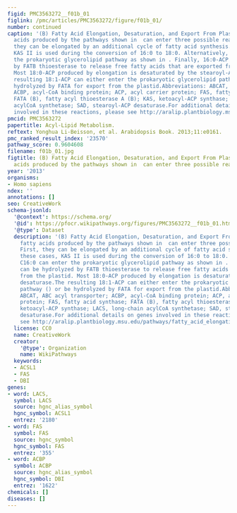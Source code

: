 ```yaml
---
figid: PMC3563272__f01b_01
figlink: /pmc/articles/PMC3563272/figure/f01b_01/
number: continued
caption: '(B) Fatty Acid Elongation, Desaturation, and Export From Plastid.C16:0 fatty
  acids produced by the pathways shown in  can enter three possible reactions. First,
  they can be elongated by an additional cycle of fatty acid synthesis. In these cases,
  KAS II is used during the conversion of 16:0 to 18:0. Alternatively, C16:0 can enter
  the prokaryotic glycerolipid pathway as shown in . Finally, 16:0-ACP can be hydrolyzed
  by FATB thioesterase to release free fatty acids that are exported from the plastid.
  Most 18:0-ACP produced by elongation is desaturated by the stearoyl-ACP desaturase.The
  resulting 18:1-ACP can either enter the prokaryotic glycerolipid pathway () or be
  hydrolyzed by FATA for export from the plastid.Abbreviations: ABCAT, ABC acyl transporter;
  ACBP, acyl-CoA binding protein; ACP, acyl carrier protein; FAS, fatty acid synthase;
  FATA (B), fatty acyl thioesterase A (B); KAS, ketoacyl-ACP synthase; LACS, long-chain
  acylCoA synthetase; SAD, stearoyl-ACP desaturase.For additional details on genes
  involved in these reactions, please see http://aralip.plantbiology.msu.edu/pathways/fatty_acid_elongation_desaturation_export_from_plastid.'
pmcid: PMC3563272
papertitle: Acyl-Lipid Metabolism.
reftext: Yonghua Li-Beisson, et al. Arabidopsis Book. 2013;11:e0161.
pmc_ranked_result_index: '23570'
pathway_score: 0.9604608
filename: f01b_01.jpg
figtitle: (B) Fatty Acid Elongation, Desaturation, and Export From Plastid.C16:0 fatty
  acids produced by the pathways shown in  can enter three possible reactions
year: '2013'
organisms:
- Homo sapiens
ndex: ''
annotations: []
seo: CreativeWork
schema-jsonld:
  '@context': https://schema.org/
  '@id': https://pfocr.wikipathways.org/figures/PMC3563272__f01b_01.html
  '@type': Dataset
  description: '(B) Fatty Acid Elongation, Desaturation, and Export From Plastid.C16:0
    fatty acids produced by the pathways shown in  can enter three possible reactions.
    First, they can be elongated by an additional cycle of fatty acid synthesis. In
    these cases, KAS II is used during the conversion of 16:0 to 18:0. Alternatively,
    C16:0 can enter the prokaryotic glycerolipid pathway as shown in . Finally, 16:0-ACP
    can be hydrolyzed by FATB thioesterase to release free fatty acids that are exported
    from the plastid. Most 18:0-ACP produced by elongation is desaturated by the stearoyl-ACP
    desaturase.The resulting 18:1-ACP can either enter the prokaryotic glycerolipid
    pathway () or be hydrolyzed by FATA for export from the plastid.Abbreviations:
    ABCAT, ABC acyl transporter; ACBP, acyl-CoA binding protein; ACP, acyl carrier
    protein; FAS, fatty acid synthase; FATA (B), fatty acyl thioesterase A (B); KAS,
    ketoacyl-ACP synthase; LACS, long-chain acylCoA synthetase; SAD, stearoyl-ACP
    desaturase.For additional details on genes involved in these reactions, please
    see http://aralip.plantbiology.msu.edu/pathways/fatty_acid_elongation_desaturation_export_from_plastid.'
  license: CC0
  name: CreativeWork
  creator:
    '@type': Organization
    name: WikiPathways
  keywords:
  - ACSL1
  - FAS
  - DBI
genes:
- word: LACS,
  symbol: LACS
  source: hgnc_alias_symbol
  hgnc_symbol: ACSL1
  entrez: '2180'
- word: FAS
  symbol: FAS
  source: hgnc_symbol
  hgnc_symbol: FAS
  entrez: '355'
- word: ACBP
  symbol: ACBP
  source: hgnc_alias_symbol
  hgnc_symbol: DBI
  entrez: '1622'
chemicals: []
diseases: []
---
```

